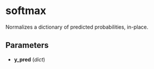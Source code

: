 # softmax

Normalizes a dictionary of predicted probabilities, in-place.



## Parameters

- **y_pred** (*dict*)




